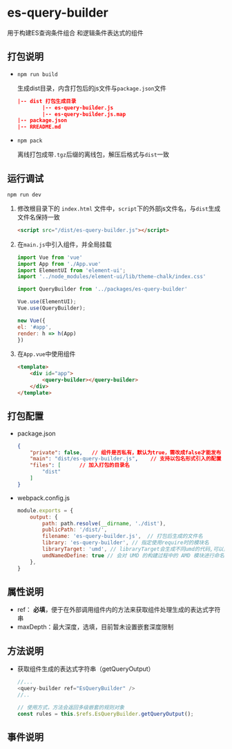 # es-query-builder

用于构建ES查询条件组合 和逻辑条件表达式的组件

## 打包说明

* `npm run build`

    生成dist目录，内含打包后的js文件与`package.json`文件

    ```json
    |-- dist 打包生成目录
            |-- es-query-builder.js
            |-- es-query-builder.js.map
    |-- package.json
    |-- RREADME.md
    ```

* `npm pack`

  离线打包成带`.tgz`后缀的离线包，解压后格式与`dist`一致

## 运行调试

`npm run dev`

1. 修改根目录下的 `index.html` 文件中，`script`下的外部js文件名，与`dist`生成文件名保持一致

    ```html
    <script src="/dist/es-query-builder.js"></script>
    ```

2. 在`main.js`中引入组件，并全局挂载

    ```js
    import Vue from 'vue'
    import App from './App.vue'
    import ElementUI from 'element-ui';
    import '../node_modules/element-ui/lib/theme-chalk/index.css'

    import QueryBuilder from '../packages/es-query-builder'

    Vue.use(ElementUI);
    Vue.use(QueryBuilder);

    new Vue({
    el: '#app',
    render: h => h(App)
    })
    ```

3. 在`App.vue`中使用组件

    ```html
    <template>
        <div id="app">
            <query-builder></query-builder>
        </div>
    </template>
    ```

## 打包配置

* package.json

    ```json
    {
        "private": false,   // 组件是否私有，默认为true，需改成false才能发布
        "main": "dist/es-query-builder.js",    // 支持以包名形式引入的配置
        "files": [      // 加入打包的目录名
            "dist"
        ]
    }
    ```

* webpack.config.js

    ```js
    module.exports = {
        output: {
            path: path.resolve(__dirname, './dist'),
            publicPath: '/dist/',
            filename: 'es-query-builder.js',  // 打包后生成的文件名
            library: 'es-query-builder', // 指定使用require时的模块名
            libraryTarget: 'umd', // libraryTarget会生成不同umd的代码,可以只是commonjs标准的，也可以是指amd标准的，也可以只是通过script标签引入的
            umdNamedDefine: true // 会对 UMD 的构建过程中的 AMD 模块进行命名。否则就使用匿名的 define
        },
    }
    ```

## 属性说明

* ref： **必填**，便于在外部调用组件内的方法来获取组件处理生成的表达式字符串
* maxDepth：最大深度，选填，目前暂未设置嵌套深度限制

## 方法说明

* 获取组件生成的表达式字符串（getQueryOutput）

    ```js
    //...
    <query-builder ref="EsQueryBuilder" />
    //..

    // 使用方式，方法会返回多级嵌套的规则对象
    const rules = this.$refs.EsQueryBuilder.getQueryOutput();
    ```

## 事件说明
